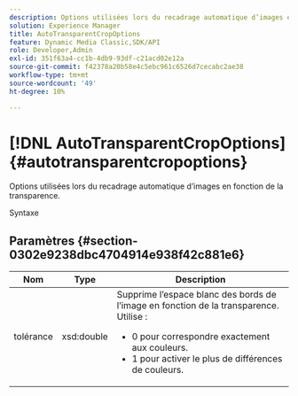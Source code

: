 ```yaml
---
description: Options utilisées lors du recadrage automatique d’images en fonction de la transparence.
solution: Experience Manager
title: AutoTransparentCropOptions
feature: Dynamic Media Classic,SDK/API
role: Developer,Admin
exl-id: 351f63a4-cc1b-4db9-93df-c21acd02e12a
source-git-commit: f42378a20b58e4c5ebc961c6526d7cecabc2ae38
workflow-type: tm+mt
source-wordcount: '49'
ht-degree: 10%

---
```


# [!DNL AutoTransparentCropOptions]{#autotransparentcropoptions}

Options utilisées lors du recadrage automatique d’images en fonction de la transparence.

Syntaxe

## Paramètres {#section-0302e9238dbc4704914e938f42c881e6}

<table id="table_F6A0DBA37F704C2097C617A0A6767566"> 
 <thead> 
  <tr> 
   <th colname="col1" class="entry"> Nom </th> 
   <th colname="col2" class="entry"> Type </th> 
   <th colname="col3" class="entry"> Description </th> 
  </tr> 
 </thead>
 <tbody> 
  <tr> 
   <td colname="col1"> <span class="codeph"> tolérance</span> </td> 
   <td colname="col2"> <span class="codeph"> xsd:double</span> </td> 
   <td colname="col3">Supprime l’espace blanc des bords de l’image en fonction de la transparence. Utilise : 
    <ul id="ul_FE5423B857AE43FCBA7A9AEA76C754CC">
     <li id="li_01E3BD0AB8DA4C408B47CB02B269404A">0 pour correspondre exactement aux couleurs. </li>
     <li id="li_FCE21384265D4ECE9C0D785F1BB32C3A">1 pour activer le plus de différences de couleurs. </li>
    </ul></td> 
  </tr> 
 </tbody> 
</table>
